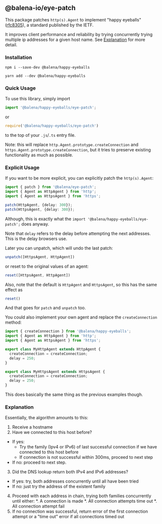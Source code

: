 ## @balena-io/eye-patch

This package patches `http(s).Agent` to implement "happy eyeballs" ([rfc8305](https://datatracker.ietf.org/doc/html/rfc8305)), a standard published by the IETF.

It improves client performance and reliability by trying concurrently trying multiple ip addresses for a given host name. See [Explanation](#explanation) for more detail.

### Installation

```
npm i --save-dev @balena/happy-eyeballs
```

```
yarn add --dev @balena/happy-eyeballs
```


### Quick Usage

To use this library, simply import

```ts
import '@balena/happy-eyeballs/eye-patch';
```

or

```js
require('@balena/happy-eyeballs/eye-patch')
```

to the top of your `.js`/`.ts` entry file.

Note: this will replace `http.Agent.prototype.createConnection` and `https.Agent.prototype.createConnection`, but it tries to preserve existing functionality as much as possible.

### Explicit Usage

If you want to be more explicit, you can explicitly patch the `http(s).Agent`:

```ts
import { patch } from '@balena/eye-patch';
import { Agent as HttpAgent } from 'http';
import { Agent as HttpsAgent } from 'https';

patch(HttpAgent, {delay: 300});
patch(HttpsAgent, {delay: 300});
```

Although, this is exactly what the `import '@balena/happy-eyeballs/eye-patch';` does anyway.

Note that `delay` refers to the delay before attempting the next addresses. This is the delay browsers use.

Later you can unpatch, which will undo the last patch:

```ts
unpatch([HttpsAgent, HttpAgent])
```

or reset to the original values of an agent:

```ts
reset([HttpsAgent, HttpAgent])
```

Also, note that the default is `HttpAgent` and `HttpsAgent`, so this has the same effect as

```ts
reset()
```

And that goes for `patch` and `unpatch` too.

You could also implement your own agent and replace the `createConnection` method:

```ts
import { createConnection } from '@balena/happy-eyeballs';
import { Agent as HttpAgent } from 'http';
import { Agent as HttpsAgent } from 'https';

export class MyHttpAgent extends HttpAgent {
  createConnection = createConnection;
  delay = 250;
}

export class MyHttpsAgent extends HttpsAgent {
  createConnection = createConnection;
  delay = 250;
}
```

This does basically the same thing as the previous examples though.

### Explanation

Essentially, the algorithm amounts to this:

1. Receive a hostname
2. Have we connected to this host before?
  * If yes:
    * Try the family (Ipv4 or IPv6) of last successful connection if we have connected to this host before
    * If connection is not successful within 300ms, proceed to next step
  * If no: proceed to next step.
3. Did the DNS lookup return both IPv4 and IPv6 addresses?
  * If yes: try, both addresses concurrently until all have been tried
  * If no: just try the address of the existent family
4. Proceed with each address in chain, trying both families concurrently until either:
  *. A connection is made
  *. All connection attempts time out
  *. All connection attempt fail
5. If no connection was successful, return error of the first connection attempt or a "time out" error if all connections timed out
